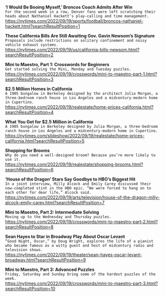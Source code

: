 **‘I Would Be Booing Myself,’ Broncos Coach Admits After Win**\
`For the second week in a row, Denver fans were left scratching their heads about Nathaniel Hackett’s play-calling and time management.`\
https://nytimes.com/2022/09/19/sports/football/broncos-nathaniel-hackett.html?searchResultPosition=1

**These California Bills Are Still Awaiting Gov. Gavin Newsom’s Signature**\
`Proposals include restrictions on solitary confinement and noisy vehicle exhaust systems.`\
https://nytimes.com/2022/09/19/us/california-bills-newsom.html?searchResultPosition=2

**Mini to Maestro, Part 1: Crosswords for Beginners**\
`Get started solving the Mini, Monday and Tuesday puzzles.`\
https://nytimes.com/2022/09/19/crosswords/mini-to-maestro-part-1.html?searchResultPosition=3

**$2.5 Million Homes in California**\
`A 1905 bungalow in Berkeley designed by the architect Julia Morgan, a three-bedroom ranch house in Los Angeles and a midcentury-modern home in Cupertino.`\
https://nytimes.com/2022/09/19/realestate/home-prices-california.html?searchResultPosition=4

**What You Get for $2.5 Million in California**\
`A 1905 bungalow in Berkeley designed by Julia Morgan, a three-bedroom ranch house in Los Angeles and a midcentury-modern home in Cupertino.`\
https://nytimes.com/slideshow/2022/09/19/realestate/home-prices-california.html?searchResultPosition=5

**Shopping for Brooms**\
`Why do you need a well-designed broom? Because you’re more likely to use it.`\
https://nytimes.com/2022/09/19/realestate/shopping-brooms.html?searchResultPosition=6

**‘House of the Dragon’ Stars Say Goodbye to HBO’s Biggest Hit**\
`In a joint interview, Milly Alcock and Emily Carey discussed their now-completed stint in the HBO epic. “We were forced to hang on to each other for dear life,” Alcock said.`\
https://nytimes.com/2022/09/19/arts/television/house-of-the-dragon-milly-alcock-emily-carey.html?searchResultPosition=7

**Mini to Maestro, Part 2: Intermediate Solving**\
`Moving up to the Wednesday and Thursday puzzles.`\
https://nytimes.com/2022/09/19/crosswords/mini-to-maestro-part-2.html?searchResultPosition=8

**Sean Hayes to Star in Broadway Play About Oscar Levant**\
`“Good Night, Oscar,” by Doug Wright, explores the life of a pianist who became famous as a witty guest and host of midcentury radio and television shows.`\
https://nytimes.com/2022/09/19/theater/sean-hayes-oscar-levant-broadway.html?searchResultPosition=9

**Mini to Maestro, Part 3: Advanced Puzzles**\
`Friday, Saturday and Sunday bring some of the hardest puzzles of the week.`\
https://nytimes.com/2022/09/19/crosswords/mini-to-maestro-part-3.html?searchResultPosition=10

